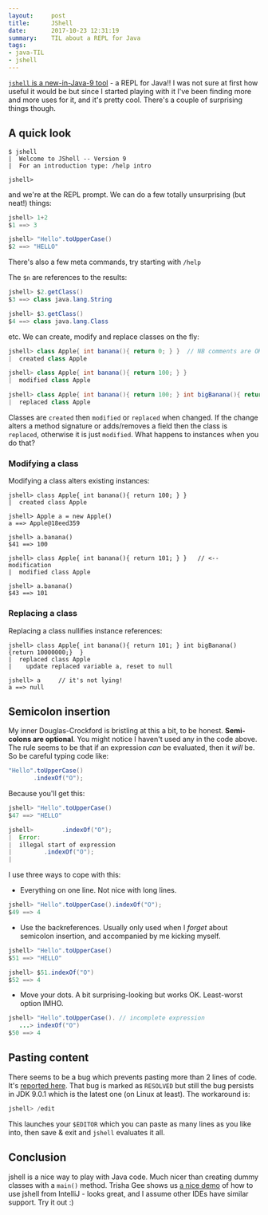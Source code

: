 ```yaml
---
layout:     post
title:      JShell
date:       2017-10-23 12:31:19
summary:    TIL about a REPL for Java
tags:
- java-TIL
- jshell
---
```


[`jshell` is a new-in-Java-9 tool](https://docs.oracle.com/javase/9/tools/jshell.htm) - a REPL for Java!! I was not sure at first how useful it would
be but since I started playing with it I've been finding more and more uses for it, and it's pretty cool.
There's a couple of surprising things though.

## A quick look

```shell
$ jshell
|  Welcome to JShell -- Version 9
|  For an introduction type: /help intro

jshell> 
```

and we're at the REPL prompt. We can do a few totally unsurprising (but neat!) things:

```java
jshell> 1+2
$1 ==> 3

jshell> "Hello".toUpperCase()
$2 ==> "HELLO"
```

There's also a few meta commands, try starting with `/help`

The `$n` are references to the results:

```java
jshell> $2.getClass()
$3 ==> class java.lang.String

jshell> $3.getClass()
$4 ==> class java.lang.Class
```

etc. We can create, modify and replace classes on the fly:

```java
jshell> class Apple{ int banana(){ return 0; } }  // NB comments are OK
|  created class Apple

jshell> class Apple{ int banana(){ return 100; } }
|  modified class Apple

jshell> class Apple{ int banana(){ return 100; } int bigBanana(){ return 1_000_000; } }
|  replaced class Apple
```

Classes are `created` then `modified` or `replaced` when changed. If the change alters a method signature or adds/removes a field then the class is `replaced`, otherwise it is just `modified`. What happens to instances when you do that?

### Modifying a class

Modifying a class alters existing instances:

```jshell
jshell> class Apple{ int banana(){ return 100; } }
|  created class Apple

jshell> Apple a = new Apple()
a ==> Apple@18eed359

jshell> a.banana()
$41 ==> 100

jshell> class Apple{ int banana(){ return 101; } }   // <-- modification
|  modified class Apple

jshell> a.banana()
$43 ==> 101
```

### Replacing a class

Replacing a class nullifies instance references:

```jshell
jshell> class Apple{ int banana(){ return 101; } int bigBanana(){return 10000000;}  }
|  replaced class Apple
|    update replaced variable a, reset to null

jshell> a     // it's not lying!
a ==> null
```

## Semicolon insertion

My inner Douglas-Crockford is bristling at this a bit, to be honest. **Semi-colons are optional**. You might notice
I haven't used any in the code above. The rule seems to be that if an expression *can* be evaluated, then it *will* be. So be careful typing code like:

```java
"Hello".toUpperCase()
       .indexOf("O");
```

Because you'll get this:

```java
jshell> "Hello".toUpperCase()
$47 ==> "HELLO"

jshell>        .indexOf("O");
|  Error:
|  illegal start of expression
|         .indexOf("O");
|
```

I use three ways to cope with this:

  * Everything on one line. Not nice with long lines.
  
```java
jshell> "Hello".toUpperCase().indexOf("O");
$49 ==> 4
```

  * Use the backreferences. Usually only used when I *forget* about semicolon insertion, and accompanied by me kicking myself.
  
```java
jshell> "Hello".toUpperCase()
$51 ==> "HELLO"

jshell> $51.indexOf("O")
$52 ==> 4
```

  * Move your dots. A bit surprising-looking but works OK. Least-worst option IMHO.
  
```java
jshell> "Hello".toUpperCase(). // incomplete expression
   ...> indexOf("O")
$50 ==> 4
```


## Pasting content

There seems to be a bug which prevents pasting more than 2 lines of code. It's [reported here](https://bugs.openjdk.java.net/browse/JDK-8182297). That bug is marked as `RESOLVED` but still the bug persists in JDK 9.0.1 which is the latest one (on Linux at least).  The workaround is:

```java
jshell> /edit
```

This launches your `$EDITOR` which you can paste as many lines as you like into, then save & exit and `jshell` evaluates it all.

## Conclusion

jshell is a nice way to play with Java code. Much nicer than creating dummy classes with a `main()` method. Trisha Gee shows us [a nice demo](https://blog.jetbrains.com/idea/2017/09/java-9-and-intellij-idea/) of how to use jshell from IntelliJ - looks great, and I assume other IDEs have similar support. Try it out :)


